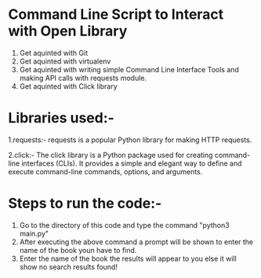 # Command Line Script to Interact with Open Library

 1. Get aquinted with Git
 2. Get aquinted with virtualenv 
 3. Get aquinted with writing simple Command Line Interface Tools and making API calls with requests module. 
 4. Get aquinted with Click library

# Libraries used:-

 1.requests:- requests is a popular Python library for making HTTP requests.
 
 2.click:- The click library is a Python package used for creating command-line interfaces (CLIs). It provides a simple and elegant way to define and execute command-line commands, options, and arguments.

# Steps to run the code:-
 1. Go to the directory of this code and type the command "python3 main.py"
 2. After executing the above command a prompt will be shown to enter the name of the book youn have to find.
 3. Enter the name of the book the results will appear to you else it will show no search results found!